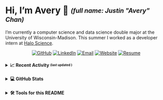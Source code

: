 # Hi, I’m Avery 👋 <sub><sup>_(full name: Justin "Avery" Chan)_</sup></sub>

I’m currently a computer science and data science double major at the University of Wisconsin-Madison. This summer I worked as a developer intern at [Halo Science](https://www.halo.science/).

<div align="center">
  <a href="https://github.com/Avery2"><img alt="GitHub" src="https://img.shields.io/badge/GitHub-%230077B5.svg?style=flat&logo=github&logoColor=white&color=25292E"/></a>
  <a href="https://www.linkedin.com/in/avery2"><img alt="LinkedIn" src="https://img.shields.io/badge/Justin_Chan-%230077B5.svg?style=flat&logo=linkedin&logoColor=white"/></a>
  <a href="mailto:justinaverychan@gmail.com"><img alt="Email" src="https://img.shields.io/badge/justinaverychan@gmail.com-D14836?style=flat&logo=gmail&logoColor=white"/></a>
  <a href="https://www.averychan.site"><img alt="Website" src="https://img.shields.io/website?down_color=lightgrey&down_message=offline&label=averychan.site&up_color=green&up_message=online&url=https%3A%2F%2Fwww.averychan.site"/></a>
  <a href="https://www.averychan.site/normal-resume/Justin_Avery_Chan_Resume.pdf#view=FitH"><img alt="Resume" src="https://img.shields.io/badge/Resume_(last_updated)-Aug_2021-green"/></a>
</div>

<h4>
<details>
<summary>📈 Recent Activity <sub><sup>(last updated <!--TIMESTAMP:{"format": "dddd, MMMM Do YYYY"}-->)</sup></sub></summary>
  
<br/>

```
<!--GITHUB_ACTIVITY:{"rows": 7, "exclude": ["PushEvent", "IssueCommentEvent"], "raw": true}-->
```

</details>
</h4>

<h4>
<details>
  <summary>💻 GitHub Stats</summary>
  <br/>
  <div align="center">
    <a href="https://github.com/Avery2" target="__blank">
      <img align="center" src="https://github-readme-stats.vercel.app/api?username=avery2&count_private=true&show_icons=true&hide=issues" />
    </a>
  </div>
  <br/>
</details>
<h4/>

<details>
  <summary>🛠 Tools for this README</summary><br/>

<div align="center">
<h4>

| Tool | Link |
|---|---:|
| Sheilds.io for the badges | [link](https://shields.io) |
| Profile-readme for recent activity | [link](https://github.com/actions-js/profile-readme) |
| Github-readme-stats for the GitHub stats summary | [link](https://github.com/anuraghazra/github-readme-stats) |
| Productive-box for pinned gist (below) of commit times | [link](https://github.com/maxam2017/productive-box) ||

</h4>
</div>
  
</details>
